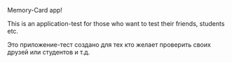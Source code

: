Memory-Card app!

This is an application-test for those who want to test their friends, students etc.

Это приложение-тест создано для тех кто желает проверить своих друзей или студентов и т.д.
